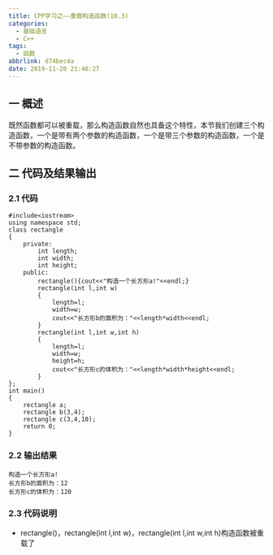 ```yaml
---
title: CPP学习之——重载构造函数(10.3)
categories:
  - 基础语言
  - C++
tags:
  - 函数
abbrlink: d74bec4a
date: 2019-11-20 21:48:27
---
```

## 一 概述

既然函数都可以被重载，那么构造函数自然也具备这个特性，本节我们创建三个构造函数，一个是带有两个参数的构造函数，一个是带三个参数的构造函数，一个是不带参数的构造函数。  

<!--more-->

## 二 代码及结果输出

### 2.1 代码

```
#include<iostream>
using namespace std;
class rectangle
{
	private:
		int length;
		int width;
		int height;
	public:
		rectangle(){cout<<"构造一个长方形a!"<<endl;}
		rectangle(int l,int w)
		{
			length=l;
			width=w;
			cout<<"长方形b的面积为："<<length*width<<endl;
		}
		rectangle(int l,int w,int h)
		{
			length=l;
			width=w;
			height=h;
			cout<<"长方形c的体积为："<<length*width*height<<endl;
		}
};
int main()
{
	rectangle a;
	rectangle b(3,4);
	rectangle c(3,4,10);
	return 0;
}
```

### 2.2 输出结果

```
构造一个长方形a!
长方形b的面积为：12
长方形c的体积为：120
```

### 2.3 代码说明

* rectangle()，rectangle(int l,int w)，rectangle(int l,int w,int h)构造函数被重载了